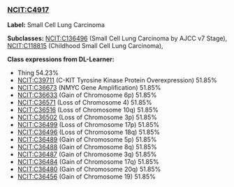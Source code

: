 
### [NCIT:C4917](http://purl.obolibrary.org/obo/NCIT_C4917)
**Label:** Small Cell Lung Carcinoma

**Subclasses:** [NCIT:C136496](http://purl.obolibrary.org/obo/NCIT_C136496) (Small Cell Lung Carcinoma by AJCC v7 Stage), [NCIT:C118815](http://purl.obolibrary.org/obo/NCIT_C118815) (Childhood Small Cell Lung Carcinoma), 

**Class expressions from DL-Learner:**

- Thing 54.23%
- [NCIT:C39711](http://purl.obolibrary.org/obo/NCIT_C39711) (C-KIT Tyrosine Kinase Protein Overexpression) 51.85%
- [NCIT:C36673](http://purl.obolibrary.org/obo/NCIT_C36673) (NMYC Gene Amplification) 51.85%
- [NCIT:C36633](http://purl.obolibrary.org/obo/NCIT_C36633) (Gain of Chromosome 6p) 51.85%
- [NCIT:C36571](http://purl.obolibrary.org/obo/NCIT_C36571) (Loss of Chromosome 4) 51.85%
- [NCIT:C36516](http://purl.obolibrary.org/obo/NCIT_C36516) (Loss of Chromosome 10q) 51.85%
- [NCIT:C36502](http://purl.obolibrary.org/obo/NCIT_C36502) (Loss of Chromosome 3p) 51.85%
- [NCIT:C36499](http://purl.obolibrary.org/obo/NCIT_C36499) (Loss of Chromosome 17p) 51.85%
- [NCIT:C36496](http://purl.obolibrary.org/obo/NCIT_C36496) (Loss of Chromosome 18q) 51.85%
- [NCIT:C36489](http://purl.obolibrary.org/obo/NCIT_C36489) (Gain of Chromosome 5p) 51.85%
- [NCIT:C36488](http://purl.obolibrary.org/obo/NCIT_C36488) (Gain of Chromosome 8q) 51.85%
- [NCIT:C36487](http://purl.obolibrary.org/obo/NCIT_C36487) (Gain of Chromosome 3q) 51.85%
- [NCIT:C36484](http://purl.obolibrary.org/obo/NCIT_C36484) (Gain of Chromosome 17q) 51.85%
- [NCIT:C36480](http://purl.obolibrary.org/obo/NCIT_C36480) (Gain of Chromosome 20q) 51.85%
- [NCIT:C36456](http://purl.obolibrary.org/obo/NCIT_C36456) (Gain of Chromosome 19) 51.85%



